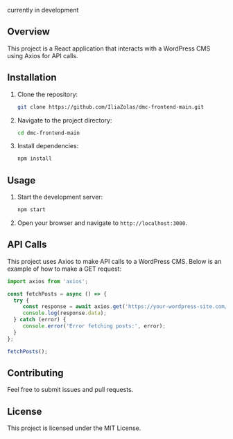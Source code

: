 currently in development
## Overview

This project is a React application that interacts with a WordPress CMS using Axios for API calls.

## Installation

1. Clone the repository:
    ```bash
    git clone https://github.com/IliaZolas/dmc-frontend-main.git
    ```
2. Navigate to the project directory:
    ```bash
    cd dmc-frontend-main
    ```
3. Install dependencies:
    ```bash
    npm install
    ```

## Usage

1. Start the development server:
    ```bash
    npm start
    ```
2. Open your browser and navigate to `http://localhost:3000`.

## API Calls

This project uses Axios to make API calls to a WordPress CMS. Below is an example of how to make a GET request:

```javascript
import axios from 'axios';

const fetchPosts = async () => {
  try {
     const response = await axios.get('https://your-wordpress-site.com/wp-json/wp/v2/posts');
     console.log(response.data);
  } catch (error) {
     console.error('Error fetching posts:', error);
  }
};

fetchPosts();
```

## Contributing

Feel free to submit issues and pull requests.

## License

This project is licensed under the MIT License.